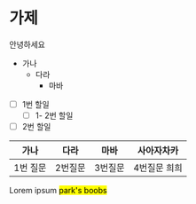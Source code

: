 # 가제

안녕하세요
* 가나
	* 다라
		* 마바

- [ ] 1번 할일
	- [ ] 1- 2번 할일
- [ ] 2번 할일

| 가나     | 다라    | 마바    | 사아자차카   |
| -------- | ------- | ------- | ------------ |
| 1번 질문 | 2번질문 | 3번질문 | 4번질문 희희 |

Lorem ipsum <mark class='blue'>park's boobs</mark>

